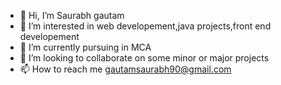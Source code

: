 - 👋 Hi, I’m Saurabh gautam
- 👀 I’m interested in web developement,java projects,front end developement
- 🌱 I’m currently pursuing in MCA
- 💞️ I’m looking to collaborate on some minor or major projects 
- 📫 How to reach me gautamsaurabh90@gmail.com

<!---
gautamsaurabh2710/gautamsaurabh2710 is a ✨ special ✨ repository because its `README.md` (this file) appears on your GitHub profile.
You can click the Preview link to take a look at your changes.
--->
